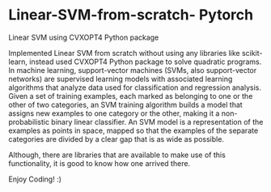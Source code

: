 # Linear-SVM-from-scratch- Pytorch
Linear SVM using CVXOPT4 Python package

Implemented Linear SVM from scratch without using any libraries like scikit-learn, instead used CVXOPT4 Python package to solve quadratic programs.
In machine learning, support-vector machines (SVMs, also support-vector networks) are supervised learning models with associated learning algorithms that analyze data used for classification and regression analysis. Given a set of training examples, each marked as belonging to one or the other of two categories, an SVM training algorithm builds a model that assigns new examples to one category or the other, making it a non-probabilistic binary linear classifier. An SVM model is a representation of the examples as points in space, mapped so that the examples of the separate categories are divided by a clear gap that is as wide as possible.

Although, there are libraries that are available to make use of this functionality, it is good to know how one arrived there.

Enjoy Coding! :)
